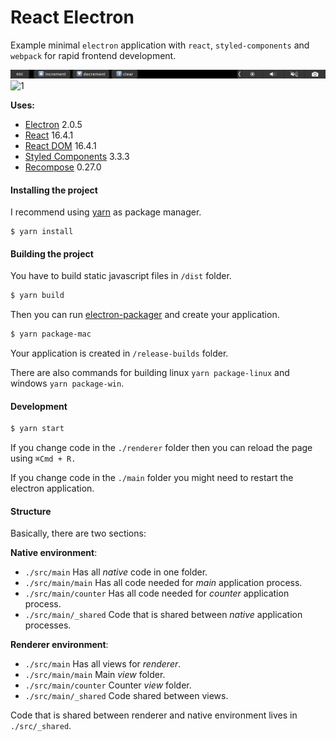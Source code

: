 # React Electron

 Example minimal `electron` application with `react`, `styled-components` and `webpack` for rapid frontend development.

![2](https://github.com/developer239/electron-react/blob/master/previewTouchbar.png?raw=true)
![1](https://github.com/developer239/electron-react/blob/master/preview.gif?raw=true)

__Uses:__

* [Electron](https://github.com/electron/electron) 2.0.5
* [React](https://github.com/facebook/react) 16.4.1
* [React DOM](https://github.com/facebook/react/tree/master/packages/react-dom) 16.4.1
* [Styled Components](https://github.com/styled-components/styled-components) 3.3.3
* [Recompose](https://github.com/acdlite/recompose) 0.27.0

#### Installing the project

 I recommend using [yarn](https://github.com/yarnpkg/yarn) as package manager.

 ```
$ yarn install
```

#### Building the project

 You have to build static javascript files in `/dist` folder.

```bash
$ yarn build
```

 Then you can run [electron-packager](https://github.com/electron-userland/electron-packager) and create your application.

```bash
$ yarn package-mac
```
 
 Your application is created in `/release-builds` folder.
 
 There are also commands for building linux `yarn package-linux` and windows `yarn package-win`.

#### Development

```bash
$ yarn start
```
 
 If you change code in the `./renderer` folder then you can reload the page using `⌘Cmd + R.`
 
 If you change code in the `./main` folder you might need to restart the electron application.
 
#### Structure

Basically, there are two sections:

__Native environment__:

- `./src/main` Has all _native_ code in one folder.
- `./src/main/main` Has all code needed for _main_ application process.
- `./src/main/counter` Has all code needed for _counter_ application process.
- `./src/main/_shared` Code that is shared between _native_ application processes.

__Renderer environment__:

- `./src/main` Has all views for _renderer_.
- `./src/main/main` Main _view_ folder.
- `./src/main/counter` Counter _view_ folder.
- `./src/main/_shared` Code shared between views.

 Code that is shared between renderer and native environment lives in `./src/_shared`.
